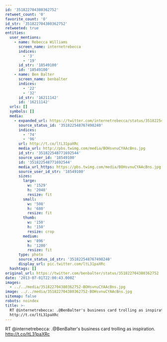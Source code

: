 ```yaml
---
id: '351822704380362752'
retweet_count: '0'
favorite_count: '0'
id_str: '351822704380362752'
retweeted: true
entities:
  user_mentions:
    - name: Rebecca Williams
      screen_name: internetrebecca
      indices:
        - '3'
        - '19'
      id_str: '18549100'
      id: '18549100'
    - name: Ben Balter
      screen_name: benbalter
      indices:
        - '22'
        - '32'
      id_str: '16211142'
      id: '16211142'
  urls: []
  symbols: []
  media:
    - expanded_url: https://twitter.com/internetrebecca/status/351822548767498240/photo/1
      source_status_id: '351822548767498240'
      indices:
        - '74'
        - '96'
      url: http://t.co/ltL31paXRc
      media_url: http://pbs.twimg.com/media/BOHsvnuCYAAcBns.jpg
      id_str: '351822548771692544'
      source_user_id: '18549100'
      id: '351822548771692544'
      media_url_https: https://pbs.twimg.com/media/BOHsvnuCYAAcBns.jpg
      source_user_id_str: '18549100'
      sizes:
        large:
          w: '1529'
          h: '2048'
          resize: fit
        small:
          w: '508'
          h: '680'
          resize: fit
        thumb:
          w: '150'
          h: '150'
          resize: crop
        medium:
          w: '896'
          h: '1200'
          resize: fit
      type: photo
      source_status_id_str: '351822548767498240'
      display_url: pic.twitter.com/ltL31paXRc
  hashtags: []
original_url: https://twitter.com/benbalter/status/351822704380362752
date: '2013-07-01T22:00:43.000Z'
images:
  - ../../media/351822704380362752-BOHsvnuCYAAcBns.jpg
image: ../../media/351822704380362752-BOHsvnuCYAAcBns.jpg
sitemap: false
robots: noindex
title: >-
  RT @internetrebecca: .@BenBalter's business card trolling as inspiration.
  http://t.co/ltL31paXRc
---
```


RT @internetrebecca: .@BenBalter's business card trolling as inspiration. http://t.co/ltL31paXRc
